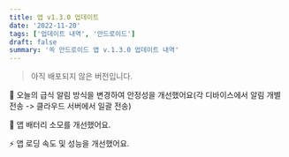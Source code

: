 ```yaml
---
title: 앱 v1.3.0 업데이트
date: '2022-11-20'
tags: ['업데이트 내역', '안드로이드']
draft: false
summary: '쏙 안드로이드 앱 v.1.3.0 업데이트 내역'
---
```


> 아직 배포되지 않은 버전입니다.

🔔 오늘의 급식 알림 방식을 변경하여 안정성을 개선했어요(각 디바이스에서 알림 개별 전송 -> 클라우드 서버에서 일괄 전송)

🔋 앱 배터리 소모를 개선했어요.

⚡️ 앱 로딩 속도 및 성능을 개선했어요.